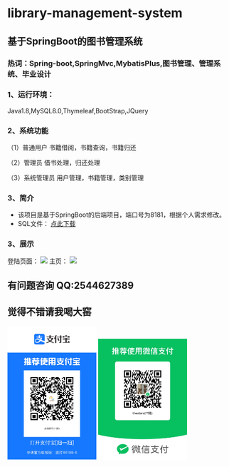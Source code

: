 # library-management-system

## 基于SpringBoot的图书管理系统

### 热词：Spring-boot,SpringMvc,MybatisPlus,图书管理、管理系统、毕业设计

### 1、运行环境：

Java1.8,MySQL8.0,Thymeleaf,BootStrap,JQuery <br>

### 2、系统功能

 （1）普通用户 书籍借阅，书籍查询，书籍归还 

 （2）管理员 借书处理，归还处理 

 （3）系统管理员 用户管理，书籍管理，类别管理

### 3、简介

+ 该项目是基于SpringBoot的后端项目，端口号为8181，根据个人需求修改。<br>
+ SQL文件： [点此下载](https://github.com/xsking9/library-management-system/tree/main/src/main/resources/document/library.sql)

### 3、展示

登陆页面：
<img src="src\main\resources\static\img\login.png">
主页：
<img src="src\main\resources\static\img\home.png">

## 有问题咨询 QQ:2544627389

## 觉得不错请我喝大窑

<img src="src\main\resources\static\images\alipay.jpg" width="200px"  alt="支付宝收款码">   <img src="src\main\resources\static\images\wechatpay.jpg"  width="200px" alt="微信收款码">

